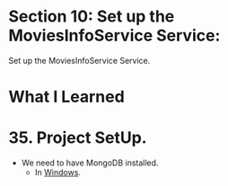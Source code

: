 # Section 10: Set up the MoviesInfoService Service: 

Set up the MoviesInfoService Service.

# What I Learned

# 35. Project SetUp.

- We need to have MongoDB installed.
    - In [Windows](https://www.mongodb.com/docs/manual/tutorial/install-mongodb-on-windows/).

